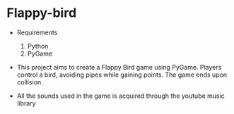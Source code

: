 # Flappy-bird

* Requirements
  1) Python
  2) PyGame

* This project aims to create a Flappy Bird game using PyGame. Players control a bird, avoiding pipes while gaining points. The game ends upon collision.
* All the sounds used in the game is acquired through the youtube music library 
